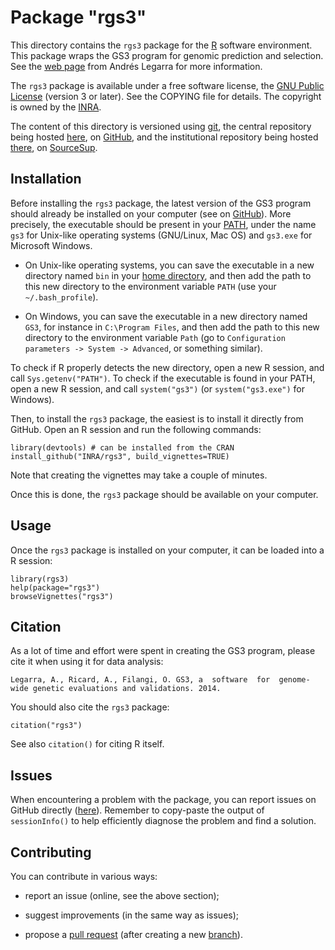 # Package "rgs3"

This directory contains the `rgs3` package for the [R](https://en.wikipedia.org/wiki/R_(programming_language)) software environment.
This package wraps the GS3 program for genomic prediction and selection.
See the [web page](http://snp.toulouse.inra.fr/~alegarra) from Andrés Legarra for more information.

The `rgs3` package is available under a free software license, the [GNU Public License](https://www.gnu.org/licenses/gpl.html) (version 3 or later).
See the COPYING file for details.
The copyright is owned by the [INRA](http://www.inra.fr).

The content of this directory is versioned using [git](https://en.wikipedia.org/wiki/Git_(software)), the central repository being hosted [here](https://github.com/INRA/rgs3), on [GitHub](https://en.wikipedia.org/wiki/GitHub), and the institutional repository being hosted [there](https://sourcesup.renater.fr/projects/rgs3/), on [SourceSup](https://sourcesup.renater.fr/).


## Installation

Before installing the `rgs3` package, the latest version of the GS3 program should already be installed on your computer (see on [GitHub](https://github.com/alegarra/gs3/releases/latest)).
More precisely, the executable should be present in your [PATH](https://en.wikipedia.org/wiki/PATH_%28variable%29), under the name `gs3` for Unix-like operating systems (GNU/Linux, Mac OS) and `gs3.exe` for Microsoft Windows.

* On Unix-like operating systems, you can save the executable in a new directory named `bin` in your [home directory](https://en.wikipedia.org/wiki/Home_directory), and then add the path to this new directory to the environment variable `PATH` (use your `~/.bash_profile`).

* On Windows, you can save the executable in a new directory named `GS3`, for instance in `C:\Program Files`, and then add the path to this new directory to the environment variable `Path` (go to `Configuration parameters -> System -> Advanced`, or something similar).

To check if R properly detects the new directory, open a new R session, and call `Sys.getenv("PATH")`.
To check if the executable is found in your PATH, open a new R session, and call `system("gs3")` (or `system("gs3.exe")` for Windows).

Then, to install the `rgs3` package, the easiest is to install it directly from GitHub.
Open an R session and run the following commands:
```
library(devtools) # can be installed from the CRAN
install_github("INRA/rgs3", build_vignettes=TRUE)
```

Note that creating the vignettes may take a couple of minutes.

Once this is done, the `rgs3` package should be available on your computer.


## Usage

Once the `rgs3` package is installed on your computer, it can be loaded into a R session:
```
library(rgs3)
help(package="rgs3")
browseVignettes("rgs3")
```


## Citation

As a lot of time and effort were spent in creating the GS3 program, please cite it when using it for data analysis:
```
Legarra, A., Ricard, A., Filangi, O. GS3, a  software  for  genome-wide genetic evaluations and validations. 2014.
```

You should also cite the `rgs3` package:
```
citation("rgs3")
```

See also `citation()` for citing R itself.


## Issues

When encountering a problem with the package, you can report issues on GitHub directly ([here](https://github.com/INRA/rgs3/issues)).
Remember to copy-paste the output of ` sessionInfo()` to help efficiently diagnose the problem and find a solution.


## Contributing

You can contribute in various ways:

* report an issue (online, see the above section);

* suggest improvements (in the same way as issues);

* propose a [pull request](https://github.com/INRA/rgs3/pulls) (after creating a new [branch](https://www.git-scm.com/book/en/v2/Git-Branching-Branches-in-a-Nutshell)).
